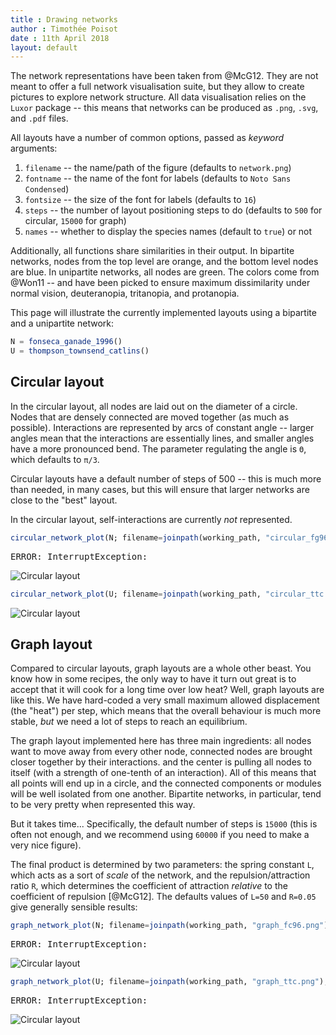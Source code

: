 ```yaml
---
title : Drawing networks
author : Timothée Poisot
date : 11th April 2018
layout: default
---
```





The network representations have been taken from @McG12. They are not meant to
offer a full network visualisation suite, but they allow to create pictures to
explore network structure. All data visualisation relies on the `Luxor` package --
this means that networks can be produced as `.png`, `.svg`, and `.pdf` files.

All layouts have a number of common options, passed as *keyword* arguments:

1. `filename` -- the name/path of the figure (defaults to `network.png`)
2. `fontname` -- the name of the font for labels (defaults to `Noto Sans Condensed`)
3. `fontsize` -- the size of the font for labels (defaults to `16`)
4. `steps` -- the number of layout positioning steps to do (defaults to `500` for circular, `15000` for graph)
5. `names` -- whether to display the species names (default to `true`) or not

Additionally, all functions share similarities in their output. In bipartite
networks, nodes from the top level are orange, and the bottom level nodes are
blue. In unipartite networks, all nodes are green. The colors come from @Won11 --
and have been picked to ensure maximum dissimilarity under normal vision,
deuteranopia, tritanopia, and protanopia.

This page will illustrate the currently implemented layouts using a bipartite
and a unipartite network:

````julia
N = fonseca_ganade_1996()
U = thompson_townsend_catlins()
````





## Circular layout

In the circular layout, all nodes are laid out on the diameter of a circle.
Nodes that are densely connected are moved together (as much as possible).
Interactions are represented by arcs of constant angle -- larger angles mean
that the interactions are essentially lines, and smaller angles have a more
pronounced bend. The parameter regulating the angle is `Θ`, which defaults to
`π/3`.

Circular layouts have a default number of steps of 500 -- this is much more than
needed, in many cases, but this will ensure that larger networks are close to
the "best" layout.

In the circular layout, self-interactions are currently *not* represented.

````julia
circular_network_plot(N; filename=joinpath(working_path, "circular_fg96.png"));
````


<pre class="julia-error">
ERROR: InterruptException:
</pre>




![Circular layout](/figures/circular_fg96.png)

````julia
circular_network_plot(U; filename=joinpath(working_path, "circular_ttc.png"));
````





![Circular layout](/figures/circular_ttc.png)

## Graph layout

Compared to circular layouts, graph layouts are a whole other beast. You know
how in some recipes, the only way to have it turn out great is to accept that it
will cook for a long time over low heat? Well, graph layouts are like this. We
have hard-coded a very small maximum allowed displacement (the "heat") per step,
which means that the overall behaviour is much more stable, *but* we need a lot
of steps to reach an equilibrium.

The graph layout implemented here has three main ingredients: all nodes want to
move away from every other node, connected nodes are brought closer together by
their interactions. and the center is pulling all nodes to itself (with a
strength of one-tenth of an interaction). All of this means that all points will
end up in a circle, and the connected components or modules will be well
isolated from one another. Bipartite networks, in particular, tend to be very
pretty when represented this way.

But it takes time... Specifically, the default number of steps is `15000` (this
is often not enough, and we recommend using `60000` if you need to make a very
nice figure).

The final product is determined by two parameters: the spring constant `L`,
which acts as a sort of *scale* of the network, and the repulsion/attraction
ratio `R`, which determines the coefficient of attraction *relative* to the
coefficient of repulsion [@McG12]. The defaults values of `L=50` and `R=0.05`
give generally sensible results:

````julia
graph_network_plot(N; filename=joinpath(working_path, "graph_fc96.png"), steps=10000);
````


<pre class="julia-error">
ERROR: InterruptException:
</pre>




![Circular layout](/figures/graph_fg96.png)

````julia
graph_network_plot(U; filename=joinpath(working_path, "graph_ttc.png"), steps=10000);
````


<pre class="julia-error">
ERROR: InterruptException:
</pre>




![Circular layout](/figures/graph_ttc.png)
